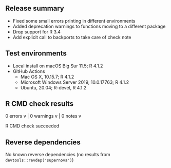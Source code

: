 ## Release summary

* Fixed some small errors printing in different environments
* Added deprecation warnings to functions moving to a different package
* Drop support for R 3.4
* Add explicit call to backports to take care of check note


## Test environments

- Local install on macOS Big Sur 11.5; R 4.1.2
- GitHub Actions
  * Mac OS X, 10.15.7; R 4.1.2
  * Microsoft Windows Server 2019, 10.0.17763; R 4.1.2
  * Ubuntu, 20.04; R-devel, R 4.1.2


## R CMD check results

0 errors v | 0 warnings v | 0 notes v

R CMD check succeeded


## Reverse dependencies

No known reverse dependencies (no results from `devtools::revdep('supernova')`)
